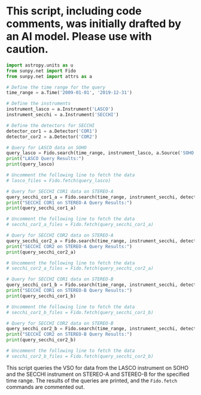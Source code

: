 # This script, including code comments, was initially drafted by an AI model. Please use with caution.

```python
import astropy.units as u
from sunpy.net import Fido
from sunpy.net import attrs as a

# Define the time range for the query
time_range = a.Time('2009-01-01', '2019-12-31')

# Define the instruments
instrument_lasco = a.Instrument('LASCO')
instrument_secchi = a.Instrument('SECCHI')

# Define the detectors for SECCHI
detector_cor1 = a.Detector('COR1')
detector_cor2 = a.Detector('COR2')

# Query for LASCO data on SOHO
query_lasco = Fido.search(time_range, instrument_lasco, a.Source('SOHO'))
print("LASCO Query Results:")
print(query_lasco)

# Uncomment the following line to fetch the data
# lasco_files = Fido.fetch(query_lasco)

# Query for SECCHI COR1 data on STEREO-A
query_secchi_cor1_a = Fido.search(time_range, instrument_secchi, detector_cor1, a.Source('STEREO_A'))
print("SECCHI COR1 on STEREO-A Query Results:")
print(query_secchi_cor1_a)

# Uncomment the following line to fetch the data
# secchi_cor1_a_files = Fido.fetch(query_secchi_cor1_a)

# Query for SECCHI COR2 data on STEREO-A
query_secchi_cor2_a = Fido.search(time_range, instrument_secchi, detector_cor2, a.Source('STEREO_A'))
print("SECCHI COR2 on STEREO-A Query Results:")
print(query_secchi_cor2_a)

# Uncomment the following line to fetch the data
# secchi_cor2_a_files = Fido.fetch(query_secchi_cor2_a)

# Query for SECCHI COR1 data on STEREO-B
query_secchi_cor1_b = Fido.search(time_range, instrument_secchi, detector_cor1, a.Source('STEREO_B'))
print("SECCHI COR1 on STEREO-B Query Results:")
print(query_secchi_cor1_b)

# Uncomment the following line to fetch the data
# secchi_cor1_b_files = Fido.fetch(query_secchi_cor1_b)

# Query for SECCHI COR2 data on STEREO-B
query_secchi_cor2_b = Fido.search(time_range, instrument_secchi, detector_cor2, a.Source('STEREO_B'))
print("SECCHI COR2 on STEREO-B Query Results:")
print(query_secchi_cor2_b)

# Uncomment the following line to fetch the data
# secchi_cor2_b_files = Fido.fetch(query_secchi_cor2_b)
```

This script queries the VSO for data from the LASCO instrument on SOHO and the SECCHI instrument on STEREO-A and STEREO-B for the specified time range. The results of the queries are printed, and the `Fido.fetch` commands are commented out.
